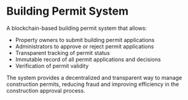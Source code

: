 # Building Permit System

A blockchain-based building permit system that allows:

- Property owners to submit building permit applications
- Administrators to approve or reject permit applications
- Transparent tracking of permit status
- Immutable record of all permit applications and decisions
- Verification of permit validity

The system provides a decentralized and transparent way to manage construction permits, reducing fraud and improving efficiency in the construction approval process.

